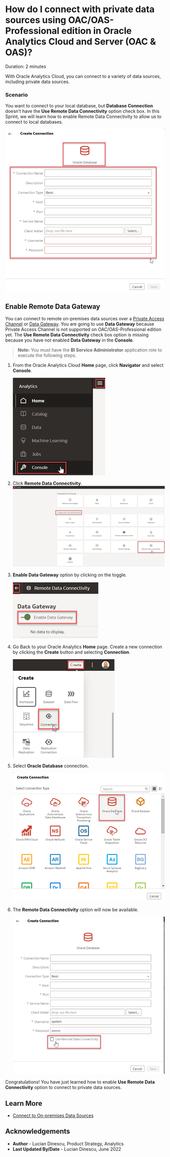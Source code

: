 # How do I connect with private data sources using OAC/OAS-Professional edition in Oracle Analytics Cloud and Server (OAC & OAS)?

Duration: 2 minutes

With Oracle Analytics Cloud, you can connect to a variety of data sources, including private data sources.

[](youtube:CQtRVX2E2E4)

### Scenario
You want to connect to your local database, but **Database Connection** doesn't have the **Use Remote Data Connectivity** option check box. In this Sprint, we will learn how to enable Remote Data Connectivity to allow us to connect to local databases.

   ![No Remote Data Connectivity](images/no-remote-data-checkbox.png)

## Enable Remote Data Gateway
You can connect to remote on-premises data sources over a [Private Access Channel](https://docs.oracle.com/en/cloud/paas/analytics-cloud/acsds/connect-private-data-sources-private-access-channel.html#GUID-F3E9ED24-5396-40A4-B675-C6B7D3BDCE7C) or  [Data Gateway](https://docs.oracle.com/en/cloud/paas/analytics-cloud/acsds/connect-premises-data-sources-using-data-gateway.html). You are going to use **Data Gateway** because Private Access Channel is not supported on OAC/OAS-Professional edition yet. The **Use Remote Data Connectivity** check box option is missing because you have not enabled **Data Gateway** in the **Console**.
 > **Note:** You must have the **BI Service Administrator** application role to execute the following steps.

1. From the Oracle Analytics Cloud **Home** page, click **Navigator** and select **Console**.  

   ![Console](images/console.png)

2. Click **Remote Data Connectivity**.
   ![Remote Data Connectivity](images/remote-data-connectivity.png)  

3. **Enable Data Gateway** option by clicking on the toggle.

   ![Enable the Enable Data Gateway](images/enable-data-gateway.png)   

4. Go Back to your Oracle Analytics **Home** page. Create a new connection by clicking the **Create** button and selecting **Connection**.

   ![Create Connection](images/create-connection.png)  

5. Select **Oracle Database** connection.

   ![Oracle Data Base Connection](images/connection-database.png)   

6. The **Remote Data Connectivity** option will now be available.

   ![Remote Data Connectivity Option](images/remote-database-connectivity-option.png)  


Congratulations! You have just learned how to enable **Use Remote Data Connectivity** option to connect to private data sources.


## Learn More
* [Connect to On-premises Data Sources](https://docs.oracle.com/en/cloud/paas/analytics-cloud/acsds/connect-premises-data-sources.html)

## Acknowledgements
* **Author** - Lucian Dinescu, Product Strategy, Analytics
* **Last Updated By/Date** - Lucian Dinescu,  June 2022
